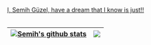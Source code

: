 <a href="https://www.youtube.com/watch?v=ZRLoB3Ynt_E">I, Semih Güzel, have a dream that I know is just!!</a><br><br>

| <a href="https://github.com/anuraghazra/github-readme-stats"><img align="center" src="https://github-readme-stats.vercel.app/api?username=semihguezel&show_icons=true&include_all_commits=true&theme=dark&hide_border=true" alt="Semih's github stats" /></a> | <a href="https://github.com/anuraghazra/github-readme-stats"><img align="center" src="https://github-readme-stats.vercel.app/api/top-langs/?username=semihguezel&layout=compact&theme=buefy&hide_border=true" /></a> |
| ------------- | ------------- |
